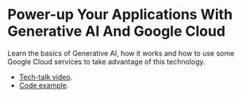 # **Power-up Your Applications With Generative AI And Google Cloud**

Learn the basics of Generative AI, how it works and how to use some Google Cloud services to take advantage of this technology.

* [Tech-talk video](https://www.youtube.com/live/BPM-WtCtamY?si=Ioib0wB65HZAAEEZ&t=14580).
* [Code example](generative_ai_on_google_cloud_demo.ipynb).
